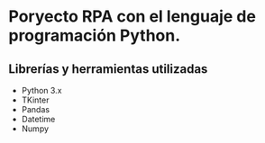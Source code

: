 # Poryecto RPA con el lenguaje de programación Python.

## Librerías y herramientas utilizadas

- Python 3.x
- TKinter
- Pandas
- Datetime
- Numpy